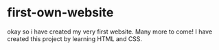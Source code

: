 # first-own-website
okay so i have created my very first website. Many more to come! I have created this project by learning HTML and CSS.
